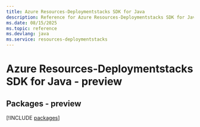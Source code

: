 ```yaml
---
title: Azure Resources-Deploymentstacks SDK for Java
description: Reference for Azure Resources-Deploymentstacks SDK for Java
ms.date: 08/15/2025
ms.topic: reference
ms.devlang: java
ms.service: resources-deploymentstacks
---
```

# Azure Resources-Deploymentstacks SDK for Java - preview
## Packages - preview
[!INCLUDE [packages](resources-deploymentstacks-index.md)]